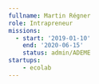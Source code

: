 ```yaml
---
fullname: Martin Régner
role: Intrapreneur
missions:
  - start: '2019-01-10'
    end: '2020-06-15'
    status: admin/ADEME
startups:
    - ecolab
---
```

